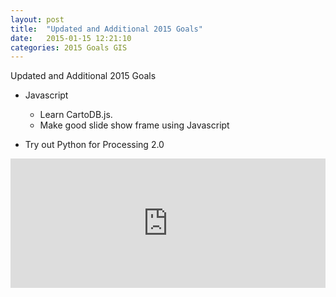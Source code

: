 ```yaml
---
layout: post
title:  "Updated and Additional 2015 Goals"
date:   2015-01-15 12:21:10
categories: 2015 Goals GIS 
---
```



Updated and Additional 2015 Goals

* Javascript
	* Learn CartoDB.js. 
	* Make good slide show frame using Javascript
	
* Try out Python for Processing 2.0 


<!--![GIF](https://dl-web.dropbox.com/get/Public/images/beh_gis_animated_gif_2_download.gif?_subject_uid=36281098&w=AAAE6FL_6TjkPRBTgWQ5LiLzIhlE0y9wH2nuJJmKgSMydw)
-->

<div style='position: relative; padding-bottom: 41%; height: 0; overflow: hidden;'><iframe id='iframe' src='http://flickrit.com/slideshowholder.php?height=40&size=big&keyword=maps&thumbnails=0&transition=0&layoutType=responsive&sort=0' scrolling='no' frameborder='0'style='width:100%; height:100%; position: absolute; top:0; left:0;' ></iframe></div>